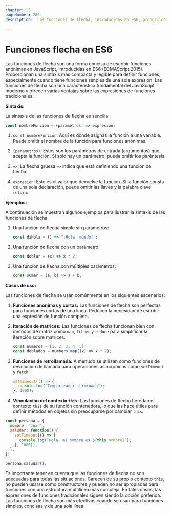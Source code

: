 ```yaml
---
chapter: 25
pageNumber: 286
description:  Las funciones de flecha, introducidas en ES6, proporcionan una sintaxis concisa para definir funciones en JavaScript. Son ideales para funciones cortas de una sola expresión y ofrecen simplicidad y claridad, a menudo se usan para iterar sobre matrices y definir funciones de devolución de llamada compactas. Las funciones de flecha son conocidas por su eficiencia y legibilidad.

---
```

# Funciones flecha en ES6

Las funciones de flecha son una forma concisa de escribir funciones anónimas en JavaScript, introducidas en ES6 (ECMAScript 2015). Proporcionan una sintaxis más compacta y legible para definir funciones, especialmente cuando tiene funciones simples de una sola expresión. Las funciones de flecha son una característica fundamental del JavaScript moderno y ofrecen varias ventajas sobre las expresiones de funciones tradicionales.

**Sintaxis:**

La sintaxis de las funciones de flecha es sencilla:

```javascript
const nombreFuncion = (parametros) => expresion;
```

1. `const nombreFuncion`: Aquí es donde asignas la función a una variable. Puede omitir el nombre de la función para funciones anónimas.

2. `(parametros)`: Estos son los parámetros de entrada (argumentos) que acepta la función. Si solo hay un parámetro, puede omitir los paréntesis.

3. `=>`: La flecha gruesa `=>` indica que está definiendo una función de flecha.

4. `expresion`: Este es el valor que devuelve la función. Si la función consta de una sola declaración, puede omitir las llaves y la palabra clave `return`.

**Ejemplos:**

A continuación se muestran algunos ejemplos para ilustrar la sintaxis de las funciones de flecha:

1. Una función de flecha simple sin parámetros:

   ```javascript
   const diHola = () => "¡Hola, mundo!";
   ```

2. Una función de flecha con un parámetro:

   ```javascript
   const doblar = (x) => x * 2;
   ```

3. Una función de flecha con múltiples parámetros:

   ```javascript
   const sumar = (a, b) => a + b;
   ```

**Casos de uso:**

Las funciones de flecha se usan comúnmente en los siguientes escenarios:

1. **Funciones anónimas y cortas:** Las funciones de flecha son perfectas para funciones cortas de una línea. Reducen la necesidad de escribir una expresión de función completa.

2. **Iteración de matrices:** Las funciones de flecha funcionan bien con métodos de matriz como `map`, `filter` y `reduce` para simplificar la iteración sobre matrices.

   ```javascript
   const numeros = [1, 2, 3, 4, 5];
   const doblados = numbers.map((x) => x * 2);
   ```

3. **Funciones de retrollamada:** A menudo se utilizan como funciones de devolución de llamada para operaciones asincrónicas como `setTimeout` y `fetch`.

   ```javascript
   setTimeout(() => {
     console.log("Temporizador terminado");
   }, 1000);
   ```

4. **Vinculación del contexto `this`:** Las funciones de flecha heredan el contexto `this` de su función contenedora, lo que las hace útiles para definir métodos en objetos sin preocuparse por cambiar `this`.

```javascript
const persona = {
  nombre: "Juan",
  saludar: function() {
    setTimeout(() => {
      console.log(`Hola, mi nombre es ${this.nombre}`);
    }, 1000);
  },
};

persona.saludar();
```

Es importante tener en cuenta que las funciones de flecha no son adecuadas para todas las situaciones. Carecen de su propio contexto `this`, no pueden usarse como constructores y pueden no ser apropiadas para funciones con una estructura multilínea más compleja. En tales casos, las expresiones de funciones tradicionales siguen siendo la opción preferida. Las funciones de flecha son más efectivas cuando se usan para funciones simples, concisas y de una sola línea.
